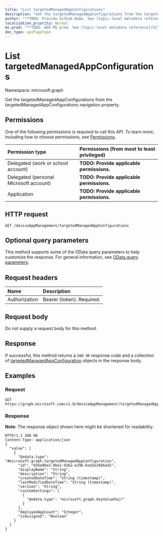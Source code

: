 ```yaml
---
title: "List targetedManagedAppConfigurations"
description: "Get the targetedManagedAppConfigurations from the targetedManagedAppConfigurations navigation property."
author: "**TODO: Provide Github Name. See [topic-level metadata reference](https://msgo.azurewebsites.net/add/document/guidelines/metadata.html#topic-level-metadata)**"
localization_priority: Normal
ms.prod: "**TODO: Add MS prod. See [topic-level metadata reference](https://msgo.azurewebsites.net/add/document/guidelines/metadata.html#topic-level-metadata)**"
doc_type: apiPageType
---
```


# List targetedManagedAppConfigurations

Namespace: microsoft.graph

Get the targetedManagedAppConfigurations from the targetedManagedAppConfigurations navigation property.

## Permissions
One of the following permissions is required to call this API. To learn more, including how to choose permissions, see [Permissions](/concepts/permissions-reference.md).

|Permission type|Permissions (from most to least privileged)|
|:---|:---|
|Delegated (work or school account)|**TODO: Provide applicable permissions.**|
|Delegated (personal Microsoft account)|**TODO: Provide applicable permissions.**|
|Application|**TODO: Provide applicable permissions.**|

## HTTP request

<!-- {
  "blockType": "ignored"
}
-->
``` http
GET /deviceAppManagement/targetedManagedAppConfigurations
```

## Optional query parameters
This method supports some of the OData query parameters to help customize the response. For general information, see [OData query parameters](/graph/query-parameters).

## Request headers
|Name|Description|
|:---|:---|
|Authorization|Bearer {token}. Required.|

## Request body
Do not supply a request body for this method.

## Response

If successful, this method returns a `200 OK` response code and a collection of [targetedManagedAppConfiguration](../resources/targetedmanagedappconfiguration.md) objects in the response body.

## Examples

### Request
<!-- {
  "blockType": "request",
  "name": "get_targetedmanagedappconfiguration"
}
-->
``` http
GET https://graph.microsoft.com/v1.0/deviceAppManagement/targetedManagedAppConfigurations
```


### Response
**Note:** The response object shown here might be shortened for readability.
<!-- {
  "blockType": "response",
  "truncated": true,
  "@odata.type": "collection(microsoft.graph.targetedmanagedappconfiguration)"
}
-->
``` http
HTTP/1.1 200 OK
Content-Type: application/json
{
  "value": [
    {
      "@odata.type": "#microsoft.graph.targetedManagedAppConfiguration",
      "id": "d26a9be2-9be2-d26a-e29b-6ad2e29b6ad2",
      "displayName": "String",
      "description": "String",
      "createdDateTime": "String (timestamp)",
      "lastModifiedDateTime": "String (timestamp)",
      "version": "String",
      "customSettings": [
        {
          "@odata.type": "microsoft.graph.keyValuePair"
        }
      ],
      "deployedAppCount": "Integer",
      "isAssigned": "Boolean"
    }
  ]
}
```


